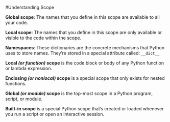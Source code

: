 #Understanding Scope

**Global scope**: The names that you define in this scope are available to all your code.

**Local scope**: The names that you define in this scope are only available or visible to the code within the scope.

**Namespaces**: These dictionaries are the concrete mechanisms that Python uses to store names. They’re stored in a special attribute called: ```__dict__```

**Local *(or function)* scope** is the code block or body of any Python function or lambda expression.

**Enclosing *(or nonlocal)* scope** is a special scope that only exists for nested functions. 

**Global *(or module)* scope** is the top-most scope in a Python program, script, or module.

**Built-in scope** is a special Python scope that’s created or loaded whenever you run a script or open an interactive session.

